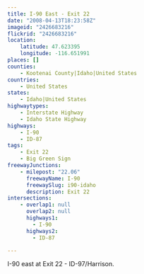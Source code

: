 ```yaml
---
title: I-90 East - Exit 22
date: "2008-04-13T18:23:58Z"
imageid: "2426683216"
flickrid: "2426683216"
location:
    latitude: 47.623395
    longitude: -116.651991
places: []
counties:
    - Kootenai County|Idaho|United States
countries:
    - United States
states:
    - Idaho|United States
highwaytypes:
    - Interstate Highway
    - Idaho State Highway
highways:
    - I-90
    - ID-87
tags:
    - Exit 22
    - Big Green Sign
freewayJunctions:
    - milepost: "22.06"
      freewayName: I-90
      freewaySlug: i90-idaho
      description: Exit 22
intersections:
    - overlap1: null
      overlap2: null
      highways1:
        - I-90
      highways2:
        - ID-87

---
```

I-90 east at Exit 22 - ID-97/Harrison.